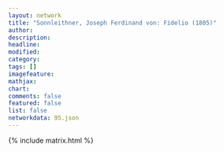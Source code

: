 ```yaml
---
layout: network
title: "Sonnleithner, Joseph Ferdinand von: Fidelio (1805)"
author:
description:
headline:
modified:
category:
tags: []
imagefeature: 
mathjax: 
chart: 
comments: false
featured: false
list: false
networkdata: 95.json
---
```

{% include matrix.html %}
